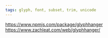```yaml
---
tags: glyph, font, subset, trim, unicode
---
```

https://www.npmjs.com/package/glyphhanger
https://www.zachleat.com/web/glyphhanger/